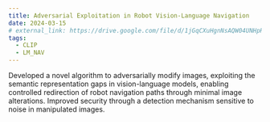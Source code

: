 ```yaml
---
title: Adversarial Exploitation in Robot Vision-Language Navigation
date: 2024-03-15
# external_link: https://drive.google.com/file/d/1jGqCXuHgnNsAQW04UNHpRRhoBj9I_b5n/view?usp=sharing
tags:
  - CLIP
  - LM_NAV
---
```


Developed a novel algorithm to adversarially modify images, exploiting the semantic representation gaps in vision-language models, enabling controlled redirection of robot navigation paths through minimal image alterations. Improved security through a detection mechanism sensitive to noise in manipulated images.

<!--more-->
